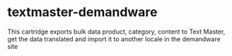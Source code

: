 # textmaster-demandware

This cartridge exports bulk data product, category, content to Text Master, get the data translated and import it to another locale in the demandware site